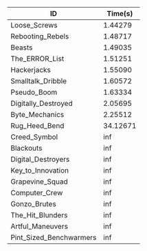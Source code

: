 |ID|Time(s)|
|-|-|
|Loose_Screws|1.44279|
|Rebooting_Rebels|1.48717|
|Beasts|1.49035|
|The_ERROR_List|1.51251|
|Hackerjacks|1.55090|
|Smalltalk_Dribble|1.60572|
|Pseudo_Boom|1.63334|
|Digitally_Destroyed|2.05695|
|Byte_Mechanics|2.25512|
|Rug_Heed_Bend|34.12671|
|Creed_Symbol|inf|
|Blackouts|inf|
|Digital_Destroyers|inf|
|Key_to_Innovation|inf|
|Grapevine_Squad|inf|
|Computer_Crew|inf|
|Gonzo_Brutes|inf|
|The_Hit_Blunders|inf|
|Artful_Maneuvers|inf|
|Pint_Sized_Benchwarmers|inf|
